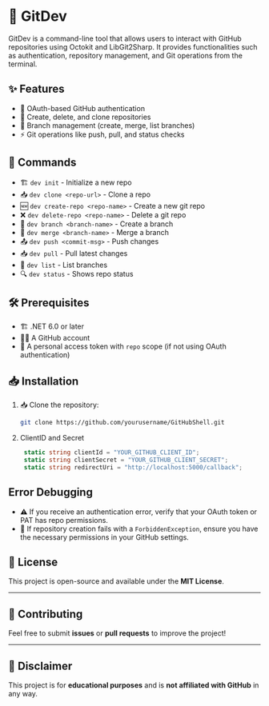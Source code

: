 # 🚀 GitDev

GitDev is a command-line tool that allows users to interact with GitHub repositories using Octokit and LibGit2Sharp. It provides functionalities such as authentication, repository management, and Git operations from the terminal.

## ✨ Features
- 🔑 OAuth-based GitHub authentication
- 📂 Create, delete, and clone repositories
- 🌿 Branch management (create, merge, list branches)
- ⚡ Git operations like push, pull, and status checks

## 📌 Commands
- 🏗 `dev init` - Initialize a new repo
- 📥 `dev clone <repo-url>` - Clone a repo
- 🆕 `dev create-repo <repo-name>` - Create a new git repo
- ❌ `dev delete-repo <repo-name>` - Delete a git repo
- 🌿 `dev branch <branch-name>` - Create a branch
- 🔀 `dev merge <branch-name>` - Merge a branch
- 📤 `dev push <commit-msg>` - Push changes
- 📥 `dev pull` - Pull latest changes
- 📜 `dev list` - List branches
- 🔍 `dev status` - Shows repo status

## 🛠 Prerequisites
- 🏗 .NET 6.0 or later
- 🧑‍💻 A GitHub account
- 🔑 A personal access token with `repo` scope (if not using OAuth authentication)

## 📥 Installation
1. 📥 Clone the repository:
   ```sh
   git clone https://github.com/yourusername/GitHubShell.git
   ```
2. ClientID and Secret
   ```cs
    static string clientId = "YOUR_GITHUB_CLIENT_ID";
    static string clientSecret = "YOUR_GITHUB_CLIENT_SECRET";
    static string redirectUri = "http://localhost:5000/callback";
   ```
## Error Debugging
- ⚠️ If you receive an authentication error, verify that your OAuth token or PAT has repo permissions.
- 🚫 If repository creation fails with a `ForbiddenException`, ensure you have the necessary permissions in your GitHub settings.

## 📝 License
This project is open-source and available under the **MIT License**.

---

## 🌟 Contributing
Feel free to submit **issues** or **pull requests** to improve the project!

---

## 📌 Disclaimer
This project is for **educational purposes** and is **not affiliated with GitHub** in any way.
